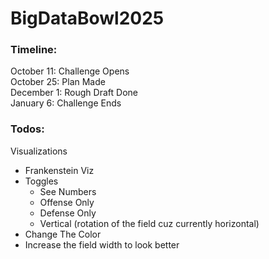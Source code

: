 # BigDataBowl2025

### Timeline:
October 11: Challenge Opens \
October 25: Plan Made \
December 1: Rough Draft Done \
January 6: Challenge Ends


### Todos:
Visualizations 
 - Frankenstein Viz 
 - Toggles 
    - See Numbers 
    - Offense Only 
    - Defense Only 
    - Vertical (rotation of the field cuz currently horizontal) 
 - Change The Color 
 - Increase the field width to look better
